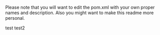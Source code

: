 Please note that you will want to edit the pom.xml with your own proper names and description. Also you might want to make this readme more personal.

test
test2 <jack>